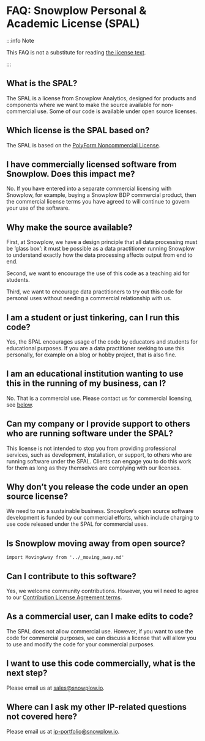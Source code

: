 # FAQ: Snowplow Personal & Academic License (SPAL)

:::info Note

This FAQ is not a substitute for reading [the license text](/personal-and-academic-license-1.0/).

:::

## What is the SPAL?

The SPAL is a license from Snowplow Analytics, designed for products and components where we want to make the source available for non-commercial use. Some of our code is available under open source licenses.

## Which license is the SPAL based on?

The SPAL is based on the [PolyForm Noncommercial License](https://polyformproject.org/licenses/noncommercial/1.0.0/).

## I have commercially licensed software from Snowplow. Does this impact me?

No. If you have entered into a separate commercial licensing with Snowplow, for example, buying a Snowplow BDP commercial product, then the commercial license terms you have agreed to will continue to govern your use of the software.

## Why make the source available?

First, at Snowplow, we have a design principle that all data processing must be ‘glass box’: it must be possible as a data practitioner running Snowplow to understand exactly how the data processing affects output from end to end.

Second, we want to encourage the use of this code as a teaching aid for students.

Third, we want to encourage data practitioners to try out this code for personal uses without needing a commercial relationship with us.

## I am a student or just tinkering, can I run this code?

Yes, the SPAL encourages usage of the code by educators and students for educational purposes. If you are a data practitioner seeking to use this personally, for example on a blog or hobby project, that is also fine.

## I am an educational institution wanting to use this in the running of my business, can I?

No. That is a commercial use. Please contact us for commercial licensing, see [below](#i-want-to-use-this-code-commercially-what-is-the-next-step).

## Can my company or I provide support to others who are running software under the SPAL?

This license is not intended to stop you from providing professional services, such as development, installation, or support, to others who are running software under the SPAL. Clients can engage you to do this work for them as long as they themselves are complying with our licenses.

## Why don’t you release the code under an open source license?

We need to run a sustainable business. Snowplow’s open source software development is funded by our commercial efforts, which include charging to use code released under the SPAL for commercial uses.

## Is Snowplow moving away from open source?

```mdx-code-block
import MovingAway from '../_moving_away.md'
```

<MovingAway/>

## Can I contribute to this software?

Yes, we welcome community contributions. However, you will need to agree to our [Contribution License Agreement terms](/docs/resources/contributor-license-agreement/index.md).

## As a commercial user, can I make edits to code?

The SPAL does not allow commercial use. However, if you want to use the code for commercial purposes, we can discuss a license that will allow you to use and modify the code for your commercial purposes.

## I want to use this code commercially, what is the next step?

Please email us at [sales@snowplow.io](mailto:sales@snowplow.io).

## Where can I ask my other IP-related questions not covered here?

Please email us at [ip-portfolio@snowplow.io](mailto:ip-portfolio@snowplow.io).
